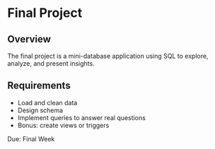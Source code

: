 # Final Project

## Overview
The final project is a mini-database application using SQL to explore, analyze, and present insights.

## Requirements
- Load and clean data
- Design schema
- Implement queries to answer real questions
- Bonus: create views or triggers

Due: Final Week
